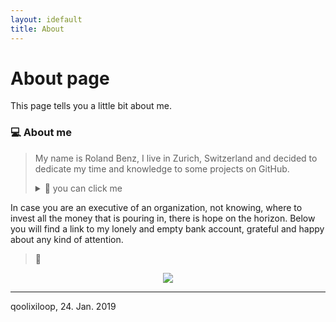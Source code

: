 ```yaml
---
layout: idefault
title: About
---
```

# About page

This page tells you a little bit about me.

### 💻 About me
> My name is Roland Benz, I live in Zurich, Switzerland and decided to dedicate my time and knowledge to some projects on GitHub. 
>
> <details>
> <summary markdown='span'> 📖 you can click me  
> </summary>
>
> 💫
>
> ##### Donations 
In case you are an executive of an organization, not knowing, where to invest all the money that is pouring in, there is hope on the horizon. Below you will find a link to my lonely and empty bank account, grateful and happy about any kind of attention.   
>
> 💫  
>    
> </details>  


<p align="center">
<a href="https://www.paypal.com/cgi-bin/webscr?cmd=_s-xclick&hosted_button_id=ZJSNJNBGL8MVE&source=url" target="_blank">
  <img src="https://www.paypalobjects.com/en_US/CH/i/btn/btn_donateCC_LG.gif"/>
</a>  
</p>

------------------------
qoolixiloop, 24. Jan. 2019  
